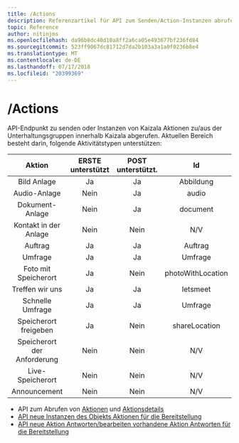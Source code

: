 ```yaml
---
title: /Actions
description: Referenzartikel für API zum Senden/Action-Instanzen abrufen
topic: Reference
author: nitinjms
ms.openlocfilehash: da96b8dc40d10a8ff2a6ca05e493677bf236fd84
ms.sourcegitcommit: 523ff9067dc81712d7da2b103a3a1a0f0236b8e4
ms.translationtype: MT
ms.contentlocale: de-DE
ms.lasthandoff: 07/17/2018
ms.locfileid: "20399369"
---
```

# <a name="actions"></a>/Actions
API-Endpunkt zu senden oder Instanzen von Kaizala Aktionen zu/aus der Unterhaltungsgruppen innerhalb Kaizala abgerufen. Aktuellen Bereich besteht darin, folgende Aktivitätstypen unterstützen:

| Aktion | ERSTE unterstützt | POST unterstützt. | Id |
| :---: | :---: | :---: | :---: |
| Bild Anlage | Ja | Ja | Abbildung |
| Audio-Anlage | Nein | Ja | audio |
| Dokument-Anlage | Nein | Ja | document |
| Kontakt in der Anlage | Nein | Nein | N/V |
| Auftrag | Ja | Ja | Auftrag |
| Umfrage | Ja | Ja | Umfrage |
| Foto mit Speicherort | Ja | Nein | photoWithLocation |
| Treffen wir uns | Ja | Ja | letsmeet |
| Schnelle Umfrage | Ja | Ja | Umfrage |
| Speicherort freigeben | Ja | Nein | shareLocation |
| Speicherort der Anforderung | Nein | Nein | N/V |
| Live-Speicherort | Nein | Nein | N/V |
| Announcement | Nein | Nein | N/V |


*   API zum Abrufen von [Aktionen](actions_get.md) und [Aktionsdetails](actionDetails.md)
*   [API neue Instanzen des Objekts Aktionen für die Bereitstellung](actions_post.md)
*   [API neue Aktion Antworten/bearbeiten vorhandene Aktion Antworten für die Bereitstellung](action_responses.md)
